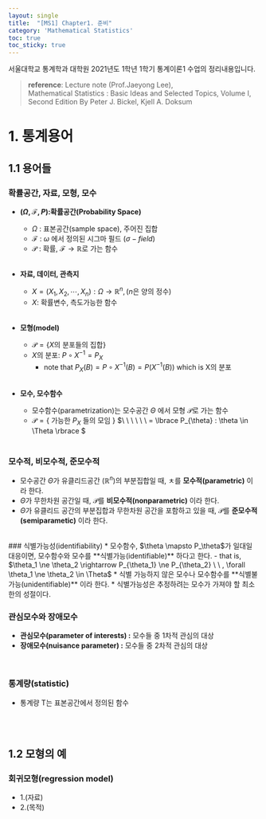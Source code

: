 ```yaml
---
layout: single
title:  "[MS1] Chapter1. 준비"
category: 'Mathematical Statistics'
toc: true
toc_sticky: true
---
```



서울대학교 통계학과 대학원 2021년도 1학년 1학기 통계이론1 수업의 정리내용입니다. <br/>
> **reference**: Lecture note (Prof.Jaeyong Lee),<br/> Mathematical Statistics : Basic Ideas and Selected Topics, Volume I, Second Edition By Peter J. Bickel, Kjell A. Doksum


# 1. 통계용어

## 1.1 용어들

### 확률공간, 자료, 모형, 모수

* **$(\Omega,\mathcal{F},P)$:확률공간(Probability Space)**
   - $\Omega$ : 표본공간(sample space), 주어진 집합
   - $\mathcal{F}$ :  $\omega$ 에서 정의된 시그마 필드 $(\sigma - field)$
   - $\mathcal{P}$ : 확률, $\mathcal{F} \rightarrow \mathbb{R}$로 가는 함수  <br/><br/>


* **자료, 데이터, 관측지**
   - $X=(X_1, X_2,\cdots,X_n ): \Omega \rightarrow \mathbb{R}^n, (n$은 양의 정수$)$ 
   - $X$: 확률변수, 측도가능한 함수 <br/><br/>

* **모형(model)**
   - $\mathscr{P} =\lbrace X$의 분포들의 집합$\rbrace$
   - $X$의 분포: $P\circ X^{-1} = P_X$
      - note that $P_X(B) = P\circ X^{-1}(B) = P(X^{-1}(B))$ which is X의 분포<br/><br/>

* **모수, 모수함수**
   - 모수함수(parametrization)는 모수공간 $\Theta$ 에서 모형 $\mathscr{P}$로 가는 함수
   - $\mathscr{P} =\lbrace$ 가능한 $P_X$ 들의 모임 $\rbrace$
   $\ \ \ \ \ \ = \lbrace P_{\theta} : \theta \in \Theta \rbrace $
   <br/>

### 모수적, 비모수적, 준모수적
* 모수공간 $\Theta$가 유클리드공간 $( \mathbb{R}^n )$의 부분집합일 때, ㅊ를 **모수적(parametric)** 이라 한다.
* $\Theta$가 무한차원 공간일 때, $\mathscr{P}$를 **비모수적(nonparametric)** 이라 한다.
* $\Theta$가 유클리드 공간의 부분집합과 무한차원 공간을 포함하고 있을 때, $\mathscr{P}$를 **준모수적(semiparametic)** 이라 한다.
<br/>
### 식별가능성(identifiability)
* 모수함수, $\theta \mapsto P_\theta$가 일대일 대응이면, 모수함수와 모수를 **식별가능(identifiable)** 하다고 한다.
   - that is, $\theta_1 \ne \theta_2 \rightarrow P_{\theta_1} \ne P_{\theta_2} \ \ , \forall \theta_1 \ne \theta_2 \in \Theta$
* 식별 가능하지 않은 모수나 모수함수를 **식별불가능(unidentifiable)** 이라 한다.
* 식별가능성은 추정하려는 모수가 가져야 할 최소한의 성절이다.
<br/>

### 관심모수와 장애모수
* **관심모수(parameter of interests) :** 모수들 중 1차적 관심의 대상
* **장애모수(nuisance parameter) :** 모수들 중 2차적 관심의 대상

<br/>

### 통계량(statistic)
* 통계량 T는 표본공간에서 정의된 함수

<br/><br/>

## 1.2 모형의 예
### 회귀모형(regression model)
* 1.(자료)
* 2.(목적)





   


 


